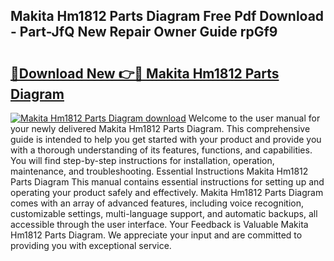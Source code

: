 ## Makita Hm1812 Parts Diagram Free Pdf Download - Part-JfQ New Repair Owner Guide rpGf9

# <h2><a href="http://dft891k.blite.top/?on=Makita+Hm1812+Parts+Diagram">🔗Download New 👉🔴 Makita Hm1812 Parts Diagram</a></h2>

[![Makita Hm1812 Parts Diagram download](https://i.imgur.com/lujVjoI.png)](http://dft891k.blite.top/?on=Makita+Hm1812+Parts+Diagram)
Welcome to the user manual for your newly delivered Makita Hm1812 Parts Diagram. This comprehensive guide is intended to help you get started with your product and provide you with a thorough understanding of its features, functions, and capabilities. You will find step-by-step instructions for installation, operation, maintenance, and troubleshooting. Essential Instructions Makita Hm1812 Parts Diagram This manual contains essential instructions for setting up and operating your product safely and effectively. Makita Hm1812 Parts Diagram comes with an array of advanced features, including voice recognition, customizable settings, multi-language support, and automatic backups, all accessible through the user interface. Your Feedback is Valuable Makita Hm1812 Parts Diagram. We appreciate your input and are committed to providing you with exceptional service.

